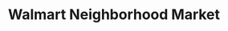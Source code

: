 ---
title: "Walmart Neighborhood Market"
url: /forest/walmart-neighborhood-market/
shop: supermarket
---